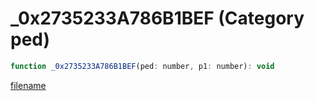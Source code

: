 # _0x2735233A786B1BEF (Category ped)

```js
function _0x2735233A786B1BEF(ped: number, p1: number): void
```

[filename](_0x2735233A786B1BEF_m.md ':include')